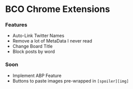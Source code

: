 # BCO Chrome Extensions

### Features

* Auto-Link Twitter Names
* Remove a lot of MetaData I never read
* Change Board Title
* Block posts by word

### Soon

* Implement ABP Feature
* Buttons to paste images pre-wrapped in `[spoiler][img]`
